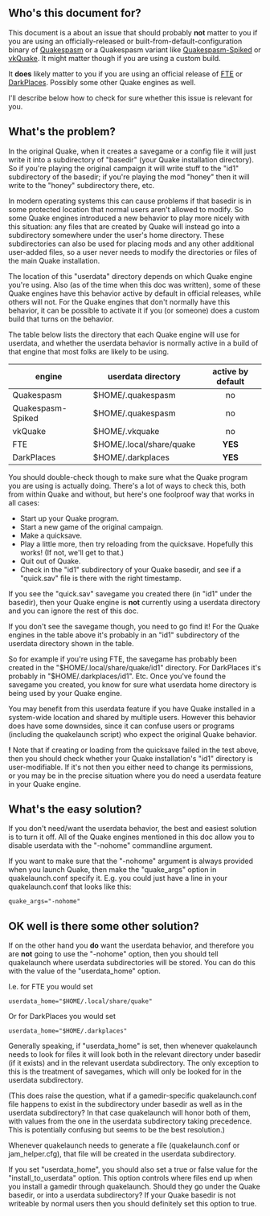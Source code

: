 ## Who's this document for?

This document is a about an issue that should probably **not** matter to you if you are using an officially-released or built-from-default-configuration binary of [Quakespasm](http://quakespasm.sourceforge.net/) or a Quakespasm variant like [Quakespasm-Spiked](http://triptohell.info/moodles/qss/) or [vkQuake](https://github.com/Novum/vkQuake). It might matter though if you are using a custom build.

It **does** likely matter to you if you are using an official release of [FTE](http://fte.triptohell.info/) or [DarkPlaces](https://icculus.org/twilight/darkplaces/). Possibly some other Quake engines as well.

I'll describe below how to check for sure whether this issue is relevant for you.

## What's the problem?

In the original Quake, when it creates a savegame or a config file it will just write it into a subdirectory of "basedir" (your Quake installation directory). So if you're playing the original campaign it will write stuff to the "id1" subdirectory of the basedir; if you're playing the mod "honey" then it will write to the "honey" subdirectory there, etc.

In modern operating systems this can cause problems if that basedir is in some protected location that normal users aren't allowed to modify. So some Quake engines introduced a new behavior to play more nicely with this situation: any files that are created by Quake will instead go into a subdirectory somewhere under the user's home directory. These subdirectories can also be used for placing mods and any other additional user-added files, so a user never needs to modify the directories or files of the main Quake installation.

The location of this "userdata" directory depends on which Quake engine you're using. Also (as of the time when this doc was written), some of these Quake engines have this behavior active by default in official releases, while others will not. For the Quake engines that don't normally have this behavior, it can be possible to activate it if you (or someone) does a custom build that turns on the behavior.

The table below lists the directory that each Quake engine will use for userdata, and whether the userdata behavior is normally active in a build of that engine that most folks are likely to be using.

| engine            | userdata directory       | active by default |
| ----------------- | ------------------------ | :-----: |
| Quakespasm        | $HOME/.quakespasm        | no      |
| Quakespasm-Spiked | $HOME/.quakespasm        | no      |
| vkQuake           | $HOME/.vkquake           | no      |
| FTE               | $HOME/.local/share/quake | **YES** |
| DarkPlaces        | $HOME/.darkplaces        | **YES** |

You should double-check though to make sure what the Quake program you are using is actually doing. There's a lot of ways to check this, both from within Quake and without, but here's one foolproof way that works in all cases:
* Start up your Quake program.
* Start a new game of the original campaign.
* Make a quicksave.
* Play a little more, then try reloading from the quicksave. Hopefully this works! (If not, we'll get to that.)
* Quit out of Quake.
* Check in the "id1" subdirectory of your Quake basedir, and see if a "quick.sav" file is there with the right timestamp.

If you see the "quick.sav" savegame you created there (in "id1" under the basedir), then your Quake engine is **not** currently using a userdata directory and you can ignore the rest of this doc.

If you don't see the savegame though, you need to go find it! For the Quake engines in the table above it's probably in an "id1" subdirectory of the userdata directory shown in the table.

So for example if you're using FTE, the savegame has probably been created in the "$HOME/.local/share/quake/id1" directory. For DarkPlaces it's probably in "$HOME/.darkplaces/id1". Etc. Once you've found the savegame you created, you know for sure what userdata home directory is being used by your Quake engine.

You may benefit from this userdata feature if you have Quake installed in a system-wide location and shared by multiple users. However this behavior does have some downsides, since it can confuse users or programs (including the quakelaunch script) who expect the original Quake behavior.

**!** Note that if creating or loading from the quicksave failed in the test above, then you should check whether your Quake installation's "id1" directory is user-modifiable. If it's not then you either need to change its permissions, or you may be in the precise situation where you do need a userdata feature in your Quake engine.

## What's the easy solution?

If you don't need/want the userdata behavior, the best and easiest solution is to turn it off. All of the Quake engines mentioned in this doc allow you to disable userdata with the "-nohome" commandline argument.

If you want to make sure that the "-nohome" argument is always provided when you launch Quake, then make the "quake_args" option in quakelaunch.conf specify it. E.g. you could just have a line in your quakelaunch.conf that looks like this:
```
quake_args="-nohome"
```

## OK well is there some other solution?

If on the other hand you **do** want the userdata behavior, and therefore you are **not** going to use the "-nohome" option, then you should tell quakelaunch where userdata subdirectories will be stored. You can do this with the value of the "userdata_home" option.

I.e. for FTE you would set
```
userdata_home="$HOME/.local/share/quake"
```

Or for DarkPlaces you would set
```
userdata_home="$HOME/.darkplaces"
```

Generally speaking, if "userdata_home" is set, then whenever quakelaunch needs to look for files it will look both in the relevant directory under basedir (if it exists) and in the relevant userdata subdirectory. The only exception to this is the treatment of savegames, which will only be looked for in the userdata subdirectory.

(This does raise the question, what if a gamedir-specific quakelaunch.conf file happens to exist in the subdirectory under basedir as well as in the userdata subdirectory? In that case quakelaunch will honor both of them, with values from the one in the userdata subdirectory taking precedence. This is potentially confusing but seems to be the best resolution.)

Whenever quakelaunch needs to generate a file (quakelaunch.conf or jam_helper.cfg), that file will be created in the userdata subdirectory.

If you set "userdata_home", you should also set a true or false value for the "install_to_userdata" option. This option controls where files end up when you install a gamedir through quakelaunch. Should they go under the Quake basedir, or into a userdata subdirectory? If your Quake basedir is not writeable by normal users then you should definitely set this option to true.
